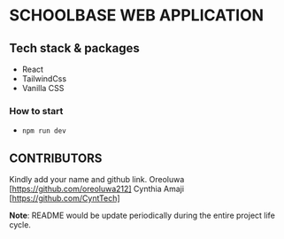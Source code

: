 # SCHOOLBASE WEB APPLICATION

## Tech stack & packages 
- React
- TailwindCss
- Vanilla CSS


### How to start
- `npm run dev`


## CONTRIBUTORS
Kindly add your name and github link.
Oreoluwa [https://github.com/oreoluwa212]
Cynthia Amaji [https://github.com/CyntTech]


**Note**: README would be update periodically during the entire project life cycle.